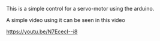 This is a simple control for a servo-motor using the arduino. 

A simple video using it can be seen in this video 


https://youtu.be/N7EcecI--i8
